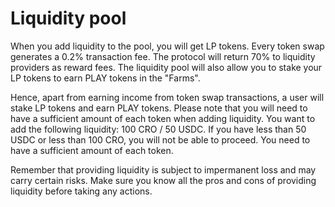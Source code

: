 # Liquidity pool

When you add liquidity to the pool, you will get LP tokens. Every token swap generates a 0.2% transaction fee. The protocol will return 70% to liquidity providers as reward fees. The liquidity pool will also allow you to stake your LP tokens to earn PLAY tokens in the "Farms".

Hence, apart from earning income from token swap transactions, a user will stake LP tokens and earn PLAY tokens.
Please note that you will need to have a sufficient amount of each token when adding liquidity. You want to add the following liquidity: 100 CRO / 50 USDC. If you have less than 50 USDC or less than 100 CRO, you will not be able to proceed. You need to have a sufficient amount of each token.

Remember that providing liquidity is subject to impermanent loss and may carry certain risks. Make sure you know all the pros and cons of providing liquidity before taking any actions.
